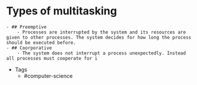 # Types of multitasking
	- ## Preemptive
		- Processes are interrupted by the system and its resources are given to other processes. The system decides for how long the process should be executed before.
	- ## Coorporative
		- The system does not interrupt a process unexpectedly. Instead all processes must cooperate for i
- Tags
	- #computer-science